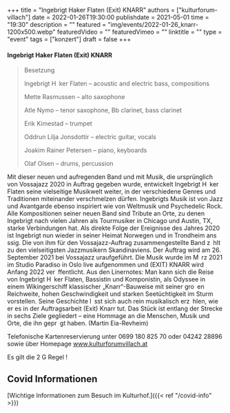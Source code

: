 +++
title = "Ingebrigt Haker Flaten (Exit) KNARR"
authors = ["kulturforum-villach"]
date = 2022-01-26T19:30:00
publishdate = 2021-05-01
time = "19:30"
description = ""
featured = "img/events/2022-01-26_knarr-1200x500.webp"
featuredVideo = ""
featuredVimeo = ""
linktitle = ""
type = "event"
tags = ["konzert"]
draft = false
+++

#### Ingebrigt Haker Flaten (Exit) KNARR

>Besetzung
>
>Ingebrigt H ker Flaten – acoustic and electric bass, compositions
>
>Mette Rasmussen – alto saxophone
>
>Atle Nymo – tenor saxophone, Bb clarinet, bass clarinet
>
>Erik Kimestad – trumpet
>
>Oddrun Lilja Jonsdottir – electric guitar, vocals
>
>Joakim Rainer Petersen – piano, keyboards
>
>Olaf Olsen – drums, percussion



Mit dieser neuen und aufregenden Band und mit Musik, die ursprünglich von Vossajazz 2020 in Auftrag gegeben wurde, entwickelt Ingebrigt H ker Flaten seine vielseitige Musikwelt weiter, in der verschiedene Genres und Traditionen
miteinander verschmelzen dürfen. Ingebrigts Musik ist von Jazz und Avantgarde ebenso inspiriert wie von Weltmusik und Psychedelic Rock. Alle Kompositionen seiner neuen Band sind Tribute an Orte, zu denen Ingebrigt nach vielen Jahren als Tourmusiker in Chicago und Austin, TX, starke Verbindungen hat. Als direkte Folge der Ereignisse des Jahres 2020 ist Ingebrigt nun wieder in seiner Heimat Norwegen und in Trondheim ans ssig.
Die von ihm für den Vossajazz-Auftrag zusammengestellte Band z hlt zu den vielseitigsten Jazzmusikern Skandinaviens. Der Auftrag wird am 26. September 2021 bei Vossajazz uraufgeführt. Die Musik wurde im M rz 2021
im Studio Paradiso in Oslo live aufgenommen und (EXIT) KNARR wird Anfang 2022 ver ffentlicht.
Aus den Linernotes: Man kann sich die Reise von Ingebrigt H ker Flaten, Bassistin und Komponistin, als Odyssee in einem Wikingerschiff klassischer „Knarr“-Bauweise mit seiner gro en Reichweite, hohen Geschwindigkeit und starken Seetüchtigkeit im Sturm vorstellen. Seine Geschichte l sst sich auch rein musikalisch erz hlen, wie er es in der Auftragsarbeit (Exit) Knarr tut. Das Stück ist entlang der Strecke in sechs Ziele gegliedert – eine Hommage an die Menschen, Musik und Orte, die ihn gepr gt haben. (Martin Eia-Revheim)


Telefonische Kartenreservierung unter 0699 180 825 70 oder 04242 28896  sowie über Homepage www.kulturforumvillach.at                             

Es gilt die 2 G Regel !


## Covid Informationen

[Wichtige Informationen zum Besuch im Kulturhof.]({{< ref "/covid-info" >}})
